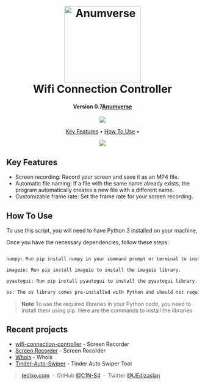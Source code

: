 
<h1 align="center">
  <br>
  <a href="https://www.anumverse.com"><img src="https://i.ibb.co/4dKGJWm/DALL-E-2023-03-25-12-28-55-Whois-3d-removebg-preview.png" alt="Anumverse" width="200"></a>
  <br>
Wifi Connection Controller  <br>
</h1>

<h4 align="center">Version 0.7<a href="http://www.anumverse.com/" target="_blank">Anumverse</a></h4>

<p align="center">
  <a href="https://www.paypal.me/">
    <img src="https://img.shields.io/badge/$-donate-ff69b4.svg?maxAge=2592000&amp;style=flat">
  </a>
</p>

<p align="center">
  <a href="#key-features">Key Features</a> •
  <a href="#how-to-use">How To Use</a> •
</p>

<p align="center">
  <img src="https://i.ibb.co/fG504Jr/test.jpg" />
</p>


## Key Features
* Screen recording: Record your screen and save it as an MP4 file.
* Automatic file naming: If a file with the same name already exists, the program automatically creates a new file with a different name.
* Customizable frame rate: Set the frame rate for your screen recording.
## How To Use

To use this script, you will need to have Python 3 installed on your machine,

Once you have the necessary dependencies, follow these steps:

```bash

numpy: Run pip install numpy in your command prompt or terminal to install the numpy library.

imageio: Run pip install imageio to install the imageio library.

pyautogui: Run pip install pyautogui to install the pyautogui library.

os: The os library comes pre-installed with Python and should not require any additional installation.

```

> **Note**
> To use the required libraries in your Python code, you need to install them using pip. Here are the commands to install the libraries


## Recent projects

- [wifi-connection-controller](https://github.com/C1N-S4/wifi-connection-controller/) - Screen Recorder
- [Screen Recorder](https://github.com/C1N-S4/Screen-recorder/) - Screen Recorder
- [Whois](https://github.com/C1N-S4/Whois/) - Whois
- [Tinder-Auto-Swiper](https://github.com/C1N-S4/Tinder-Auto-Swiper/) - Tinder Auto Swiper Tool


> [tedixo.com](https://www.tedixo.ca/) &nbsp;&middot;&nbsp;
> GitHub [@C1N-S4](https://github.com/C4N-S4) &nbsp;&middot;&nbsp;
> Twitter [@UEdizaslan](https://twitter.com/UEdizaslan)


